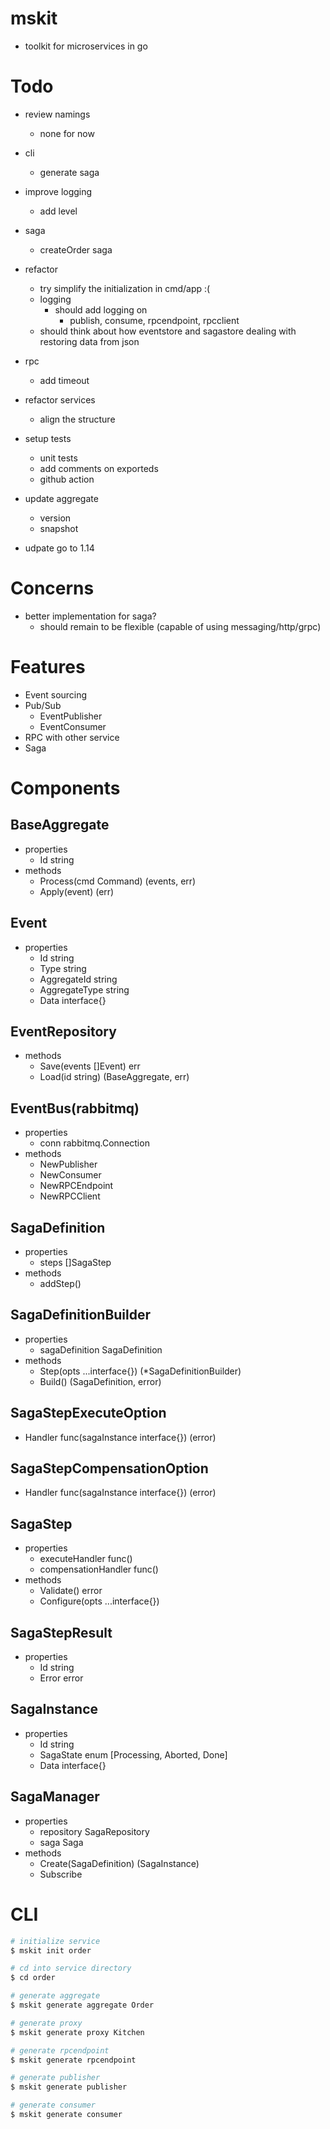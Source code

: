 # mskit
- toolkit for microservices in go

# Todo
- review namings
  - none for now

- cli
  - generate saga

- improve logging
  - add level

- saga
  - createOrder saga

- refactor
  - try simplify the initialization in cmd/app :(
  - logging
    - should add logging on
      - publish, consume, rpcendpoint, rpcclient
  - should think about how eventstore and sagastore dealing with restoring data from json

- rpc
  - add timeout

- refactor services
  - align the structure

- setup tests
  - unit tests
  - add comments on exporteds
  - github action

- update aggregate
  - version
  - snapshot

- udpate go to 1.14

# Concerns
- better implementation for saga?
  - should remain to be flexible (capable of using messaging/http/grpc)

# Features
- Event sourcing
- Pub/Sub
  - EventPublisher
  - EventConsumer
- RPC with other service
- Saga

# Components
## BaseAggregate
- properties
  - Id string
- methods
  - Process(cmd Command) (events, err)
  - Apply(event) (err)

## Event
- properties
  - Id string
  - Type string
  - AggregateId string
  - AggregateType string
  - Data interface{}

## EventRepository
- methods
  - Save(events []Event) err
  - Load(id string) (BaseAggregate, err)

## EventBus(rabbitmq)
- properties
  - conn rabbitmq.Connection
- methods
  - NewPublisher
  - NewConsumer
  - NewRPCEndpoint
  - NewRPCClient

## SagaDefinition
- properties
  - steps []SagaStep
- methods
  - addStep()
## SagaDefinitionBuilder
- properties
  - sagaDefinition SagaDefinition
- methods
  - Step(opts ...interface{}) (\*SagaDefinitionBuilder)
  - Build() (SagaDefinition, error)

## SagaStepExecuteOption
- Handler func(sagaInstance interface{}) (error)
## SagaStepCompensationOption
- Handler func(sagaInstance interface{}) (error)
## SagaStep
- properties
  - executeHandler func()
  - compensationHandler func()
- methods
  - Validate() error
  - Configure(opts ...interface{})
## SagaStepResult
- properties
  - Id string
  - Error error

## SagaInstance
- properties
  - Id string
  - SagaState enum [Processing, Aborted, Done]
  - Data interface{}

## SagaManager
- properties
  - repository SagaRepository
  - saga Saga
- methods
  - Create(SagaDefinition) (SagaInstance)
  - Subscribe

# CLI

```sh
# initialize service
$ mskit init order

# cd into service directory
$ cd order

# generate aggregate
$ mskit generate aggregate Order

# generate proxy
$ mskit generate proxy Kitchen

# generate rpcendpoint
$ mskit generate rpcendpoint

# generate publisher
$ mskit generate publisher

# generate consumer
$ mskit generate consumer
```
